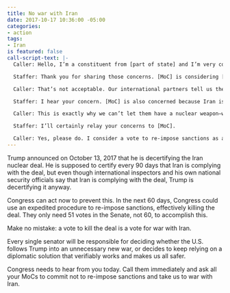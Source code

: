 ```yaml
---
title: No war with Iran
date: 2017-10-17 10:36:00 -05:00
categories:
- action
tags:
- Iran
is featured: false
call-script-text: |-
  Caller: Hello, I’m a constituent from [part of state] and I’m very concerned about the Iran deal. Trump foolishly decertified it even though Iran is complying and it’s keeping us all safe. It’s up to Congress now—will [MoC] commit not to reimpose sanctions that would kill the deal and risk war with Iran?

  Staffer: Thank you for sharing those concerns. [MoC] is considering [his/her] options right now. [He/she] thinks the deal could be changed slightly and is open to that.

  Caller: That’s not acceptable. Our international partners tell us the deal is the deal and there will be no renegotiations. Either we are in or we are out, and if we’re out, we will go to war with Iran. Will [MoC] make sure this doesn’t happen?

  Staffer: I hear your concern. [MoC] is also concerned because Iran is a state sponsor of terrorism and commits a lot of human rights abuses. Plus they are hostile to us, our ally Israel, and others.

  Caller: This is exactly why we can’t let them have a nuclear weapon—which they will, if this deal falls apart. It is crucial for [MoC] to stand up to Trump on this and keep us safe. We can’t have another North Korea.

  Staffer: I’ll certainly relay your concerns to [MoC].

  Caller: Yes, please do. I consider a vote to re-impose sanctions as a vote for war with Iran, and I will be watching closely to make sure [MoC] does not let that happen.
---
```


Trump announced on October 13, 2017 that he is decertifying the Iran nuclear deal. He is supposed to certify every 90 days that Iran is complying with the deal, but even though international inspectors and his own national security officials say that Iran is complying with the deal, Trump is decertifying it anyway.

Congress can act now to prevent this. In the next 60 days, Congress could use an expedited procedure to re-impose sanctions, effectively killing the deal. They only need 51 votes in the Senate, not 60, to accomplish this.

Make no mistake: a vote to kill the deal is a vote for war with Iran.

Every single senator will be responsible for deciding whether the U.S. follows Trump into an unnecessary new war, or decides to keep relying on a diplomatic solution that verifiably works and makes us all safer.

Congress needs to hear from you today. Call them immediately and ask all your MoCs to commit not to re-impose sanctions and take us to war with Iran.